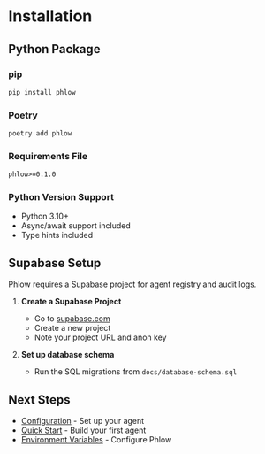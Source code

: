 # Installation

## Python Package

### pip
```bash
pip install phlow
```

### Poetry
```bash
poetry add phlow
```

### Requirements File
```txt
phlow>=0.1.0
```

### Python Version Support
- Python 3.10+
- Async/await support included
- Type hints included

## Supabase Setup

Phlow requires a Supabase project for agent registry and audit logs.

1. **Create a Supabase Project**
   - Go to [supabase.com](https://supabase.com)
   - Create a new project
   - Note your project URL and anon key

2. **Set up database schema**
   - Run the SQL migrations from `docs/database-schema.sql`

## Next Steps

- [Configuration](configuration.md) - Set up your agent
- [Quick Start](quickstart.md) - Build your first agent
- [Environment Variables](configuration.md#environment-variables) - Configure Phlow